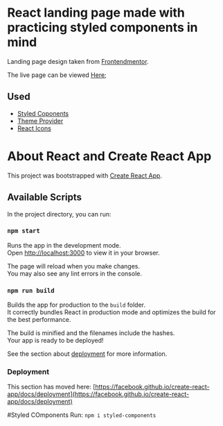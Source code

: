 # React landing page made with practicing styled components in mind
Landing page design taken from [Frontendmentor](https://www.frontendmentor.io/challenges/huddle-landing-page-with-curved-sections-5ca5ecd01e82137ec91a50f2).

The live page can be viewed [Here](https://huddle-react-styld-comps-practice.netlify.app/);

## Used 
- [Styled Coponents](https://styled-components.com/docs/basics)
- [Theme Provider](https://styled-components.com/docs/advanced#theming)
- [React Icons](https://react-icons.github.io/react-icons/)


# About React and Create React App

This project was bootstrapped with [Create React App](https://github.com/facebook/create-react-app).

## Available Scripts

In the project directory, you can run:

### `npm start`

Runs the app in the development mode.\
Open [http://localhost:3000](http://localhost:3000) to view it in your browser.

The page will reload when you make changes.\
You may also see any lint errors in the console.

### `npm run build`

Builds the app for production to the `build` folder.\
It correctly bundles React in production mode and optimizes the build for the best performance.

The build is minified and the filenames include the hashes.\
Your app is ready to be deployed!

See the section about [deployment](https://facebook.github.io/create-react-app/docs/deployment) for more information.

### Deployment

This section has moved here: [https://facebook.github.io/create-react-app/docs/deployment](https://facebook.github.io/create-react-app/docs/deployment)

#Styled COmponents
Run: `npm i styled-components`
